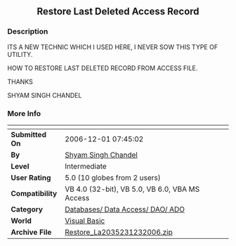 ﻿<div align="center">

## Restore Last Deleted Access Record


</div>

### Description

ITS A NEW TECHNIC WHICH I USED HERE, I NEVER SOW THIS TYPE OF UTILITY.

HOW TO RESTORE LAST DELETED RECORD FROM ACCESS FILE.

THANKS

SHYAM SINGH CHANDEL
 
### More Info
 


<span>             |<span>
---                |---
**Submitted On**   |2006-12-01 07:45:02
**By**             |[ Shyam Singh Chandel](https://github.com/Planet-Source-Code/PSCIndex/blob/master/ByAuthor/shyam-singh-chandel.md)
**Level**          |Intermediate
**User Rating**    |5.0 (10 globes from 2 users)
**Compatibility**  |VB 4\.0 \(32\-bit\), VB 5\.0, VB 6\.0, VBA MS Access
**Category**       |[Databases/ Data Access/ DAO/ ADO](https://github.com/Planet-Source-Code/PSCIndex/blob/master/ByCategory/databases-data-access-dao-ado__1-6.md)
**World**          |[Visual Basic](https://github.com/Planet-Source-Code/PSCIndex/blob/master/ByWorld/visual-basic.md)
**Archive File**   |[Restore\_La2035231232006\.zip](https://github.com/Planet-Source-Code/shyam-singh-chandel-restore-last-deleted-access-record__1-67278/archive/master.zip)








